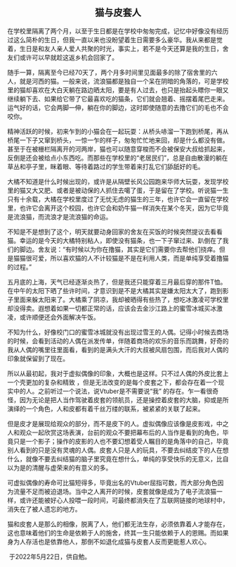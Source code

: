 <center><h2>
    猫与皮套人
</center>


​		在学校里隔离了两个月，以至于生日都是在学校中匆匆完成，记忆中好像没有经历过这么简朴的生日，但我一直以来也没盼望着生日需要多么豪华。我从来都是觉着，生日是和友人亲人爱人共聚的时光，事实上，若不是今天还算是我的生日，舍友们或许可以早就趁这返乡机会回家了。

​		随手一算，隔离至今已经70天了，两个月多时间里见面最多的除了宿舍里的六人，就是河西的猫。一般来说，流浪猫都是独自一个呆在阴暗的角落的，可是学校里的猫却喜欢在大白天躺在路边晒太阳，要是有人过去，也只是抬起头瞟你一眼又继续躺下去、如果给它带了它最喜欢吃的猫条，它们就会翘着、摇摆着尾巴走来。运气好的话，它会两脚一伸，躺在你的脚边，这时即使随意的去撸它们的毛也不会咬你。

​		精神活跃的时候，初来乍到的小猫会在一起玩耍：从桥头哧溜一下跑到桥尾，再从桥尾一下子又窜到桥头，一惊一乍的样子，匆匆忙忙地来回，却是什么都没有做。甚至于在被栅栏隔离开的河两岸，猫也可以随意穿梭而不会被保安大叔给抓起来，反倒是还会被给点小东西吃。而那些在学校里的“老居民们”，总是自由散漫的躺在草丛和亭子里，眯着眼、等待着路过的学生带着来打乱它们舔舐好的毛。

​		大橘不知道是什么时候出现的，或许是从隔壁长风公园跑来华师大玩耍，发现学校里的猫又大又肥、或者是被动保的人抓住去噶了蛋，于是留在了学校。听说猫一生只有十余载，大橘在学校里度过了无忧无虑的猫生的三年，也许它会一直留在学校里，也许它会离开这个校园，也许它会和奶牛猫一样消失在某个冬天，因为它毕竟是流浪猫，而流浪才是流浪猫的命运。

​		不知是不是想到了这个，明天就要动身回家的舍友在买饭的时候突然提议去看看猫。幸运的是今天的大橘特别粘人，即使没有猫条，也一下子窜过来、趴倒在了我们的脚边。舍友说：“有时候以为你在撸猫，其实是它们需要你去帮他们挠痒。但是猫猫很可爱，所以喜欢猫的人不计较猫是不是在利用人类，而是单纯享受着撸猫的过程。”

​		五月底的上海，天气已经逐渐炎热了，但是我还只能穿着三月最后穿的那件T恤。在中午的太阳下晒了些许时间，才意识到是不是大橘其实是嫌太阳太大了，跑到影子里面来躲太阳来了。大橘乘了阴凉，我却被晒得有些热了，想吃冰激凌可学校里却没得卖。遐想着如果一切都正常的话，应该会去金沙江路上的蜜雪冰城买冰激凌，或许顺便还会外面解决午饭。

​		不知为什么，好像校门口的蜜雪冰城就没有出现过雪王的人偶。记得小时候去商场的时候，会看到活动的人偶在派发传单，伴随着商场的欢乐的音乐而跳舞，好奇的我从人偶的嘴里往里面看，看到的是满头大汗的大叔被风扇包围，而后我对人偶的印象就保留到了现在。

​		所以从最初起，我对于虚拟偶像的印象，大概也是这样。只不过人偶的外皮比套上一个壳更加的复杂和精致 ，但是无法改变的是每个皮套之下，都会存在着一个现实中的人。之前听过一个说法，说Vtuber是不需要说“我” 的存在。乍一看很奇怪，因为无论是把人当作驾驶着皮套的领航员，还是操控着皮套的大脑，抑或是所演绎的一个角色，人和皮都有着千丝万缕的联系，被紧紧的关联了起来。

​		但是皮才是展现给观众的部分，而不是皮下的人。虚拟偶像应该像是皮影戏，中之人和观众一起欣赏这场表演，台前的观众不要把幕布后的人当作是看到的角色，毕竟只是一个影子；操作的皮影的人也不要幻想着受人瞩目的是角落中的自己，毕竟别人看到的只是没有灵魂的人偶。皮套人只是人的玩具，不要去纠结皮下的人在想什么，就像不要去纠结猫的脑子里究竟在想什么，单纯的享受快乐的无意义，比自以为是的清醒与虚荣来的有意义的多。

​		可虚拟偶像的寿命可比猫短得多，毕竟出名的Vtuber屈指可数，而大部分角色因为流量不足而被迫退场。当中之人离开的时候，皮套就像是成为了电子流浪猫一样，或许还能被好心人投喂一段时间，可最终都消失在了互联网链接的地球村中，消失在了被人遗忘的地方。

​		猫和皮套人是那么的相像，脱离了人，他们都无法生存，必须依靠着人才能存在，这也意味着他们的生命是依赖于人的施舍，终其一生只能依赖于人的恩赐。而如果身为人存活也是依靠他人，那倒不如退化成猫与皮套人反而更能惹人欢心。

​		于2022年5月22日，供自勉。

